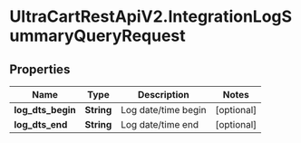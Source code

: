 # UltraCartRestApiV2.IntegrationLogSummaryQueryRequest

## Properties

Name | Type | Description | Notes
------------ | ------------- | ------------- | -------------
**log_dts_begin** | **String** | Log date/time begin | [optional] 
**log_dts_end** | **String** | Log date/time end | [optional] 


